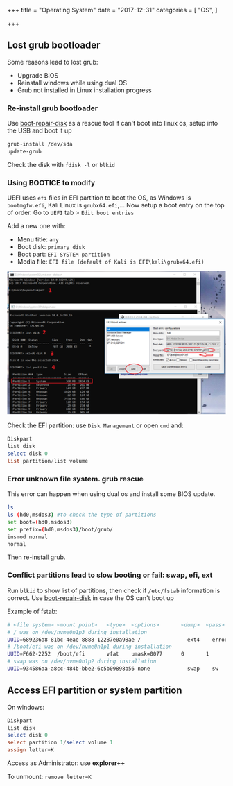 +++
title = "Operating System"
date = "2017-12-31"
categories = [
    "OS",
]

+++
## Lost grub bootloader

Some reasons lead to lost grub:

* Upgrade BIOS
* Reinstall windows while using dual OS
* Grub not installed in Linux installation progress

### Re-install grub bootloader

Use [boot-repair-disk](https://sourceforge.net/projects/boot-repair-cd/) as a rescue tool if can't boot into linux os, setup into the USB and boot it up

```bash
grub-install /dev/sda
update-grub
```

Check the disk with `fdisk -l` or `blkid`

### Using BOOTICE to modify

UEFI uses `efi` files in EFI partition to boot the OS, as Windows is `bootmgfw.efi`, Kali Linux is `grubx64.efi`,... Now setup a boot entry on the top of order. Go to `UEFI` tab >  `Edit boot entries`

Add a new one with:

* Menu title: `any`
* Boot disk: `primary disk`
* Boot part: `EFI SYSTEM partition`
* Media file: `EFI file (default of Kali is EFI\kali\grubx64.efi)`

![2d](../../sec.assets/note/bootice.png)

Check the EFI partition: use `Disk Management` or open `cmd` and:

````powershell
Diskpart
list disk
select disk 0
list partition/list volume
````

### Error unknown file system. grub rescue

This error can happen when using dual os and install some BIOS update.

```bash
ls
ls (hd0,msdos3) #to check the type of partitions
set boot=(hd0,msdos3)
set prefix=(hd0,msdos3)/boot/grub/
insmod normal
normal
```

Then re-install grub.

### Conflict partitions lead to slow booting or fail: swap, efi, ext

Run `blkid` to show list of partitions, then check if `/etc/fstab` information is correct. Use [boot-repair-disk](https://sourceforge.net/projects/boot-repair-cd/) in case the OS can't boot up

Example of fstab:

```bash
# <file system> <mount point>   <type>  <options>       <dump>  <pass>
# / was on /dev/nvme0n1p3 during installation
UUID=689236a8-81bc-4eae-8888-12287e0a98ae /               ext4    errors=remount-ro 0       1
# /boot/efi was on /dev/nvme0n1p1 during installation
UUID=F662-2252  /boot/efi       vfat    umask=0077      0       1
# swap was on /dev/nvme0n1p2 during installation
UUID=934586aa-a8cc-484b-bbe2-6c5b09898b56 none            swap    sw              0       0
```



## Access EFI partition or system partition

On windows:

```powershell
Diskpart
list disk
select disk 0
select partition 1/select volume 1
assign letter=K
```

Access as Administrator: use **explorer++**

To unmount: `remove letter=K`

